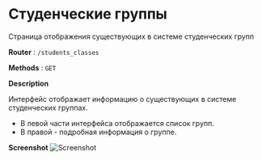# Студенческие группы

Страница отображения существующих в системе студенческих групп

**Router** : `/students_classes`

**Methods** : `GET`

**Description**


Интерфейс отображает информацию о существующих в системе студенческих группах.
- В левой части интерфейса отображается список групп.
- В правой - подробная информация о группе.


**Screenshot**
![Screenshot](../img/Groups.JPG)